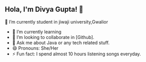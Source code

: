 ## Hola, I'm Divya Gupta! 👋
🔭 I’m currently student in jiwaji university,Gwalior
- 🌱 I’m currently learning
- 👯 I’m looking to collaborate in [Github].
- 💬 Ask me about Java or any tech related stuff.
- 😄 Pronouns: She/Her
- ⚡ Fun fact: I spend almost 10 hours listening songs everyday.


<!--
**divya7202/divya7202** is a ✨ _special_ ✨ repository because its `README.md` (this file) appears on your GitHub profile.

Here are some ideas to get you started:

- 🔭 I’m currently working on ...
- 🌱 I’m currently learning ...
- 👯 I’m looking to collaborate on ...
- 🤔 I’m looking for help with ...
- 💬 Ask me about ...
- 📫 How to reach me: ...
- 😄 Pronouns: ...
- ⚡ Fun fact: ...
-->
